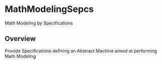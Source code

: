 
# MathModelingSepcs

Math Modeling by Specifications 

## Overview 

Provide Specifications defining an Abstract Machine aimed at performing Math Modeling 



